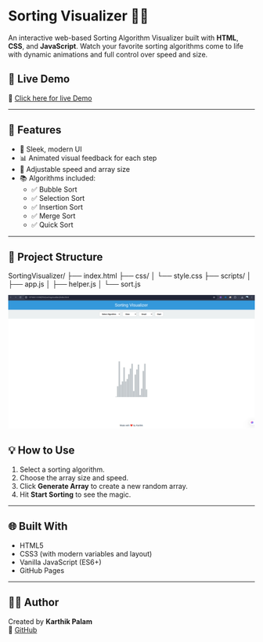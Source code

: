 # Sorting Visualizer 🔢✨

An interactive web-based Sorting Algorithm Visualizer built with **HTML**, **CSS**, and **JavaScript**. Watch your favorite sorting algorithms come to life with dynamic animations and full control over speed and size.

## 🚀 Live Demo
🔗 [Click here for live Demo](https://karthik6132.github.io/SortingVisualizer/)

---

## 🧠 Features

- 🎨 Sleek, modern UI
- 📊 Animated visual feedback for each step
- 🔁 Adjustable speed and array size
- 📚 Algorithms included:
  - ✅ Bubble Sort
  - ✅ Selection Sort
  - ✅ Insertion Sort
  - ✅ Merge Sort
  - ✅ Quick Sort

---

## 📁 Project Structure

SortingVisualizer/
├── index.html
├── css/
│ └── style.css
├── scripts/
│ ├── app.js
│ ├── helper.js
│ └── sort.js

![Visualizer Screenshot](sorting-visualizer.png)

## 💡 How to Use

1. Select a sorting algorithm.
2. Choose the array size and speed.
3. Click **Generate Array** to create a new random array.
4. Hit **Start Sorting** to see the magic.

---

## 🌐 Built With

- HTML5
- CSS3 (with modern variables and layout)
- Vanilla JavaScript (ES6+)
- GitHub Pages

---

## 👨‍💻 Author

Created by **Karthik Palam**  
🔗 [GitHub](https://github.com/karthik6132)
